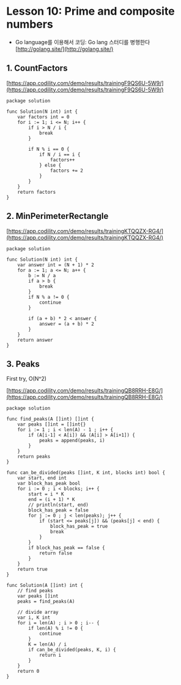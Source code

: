 # Lesson 10: Prime and composite numbers

- Go language를 이용해서 코딩: Go lang 스터디를 병행한다 [http://golang.site/](http://golang.site/)

## 1. CountFactors

[https://app.codility.com/demo/results/trainingF9QS6U-5W9/](https://app.codility.com/demo/results/trainingF9QS6U-5W9/)

    package solution

    func Solution(N int) int {
        var factors int = 0
        for i := 1; i <= N; i++ {
            if i > N / i {
                break
            }

            if N % i == 0 {
                if N / i == i {
                    factors++
                } else {
                    factors += 2
                }
            }
        }
        return factors
    }

## 2. MinPerimeterRectangle

[https://app.codility.com/demo/results/trainingKTQQZX-RG4/](https://app.codility.com/demo/results/trainingKTQQZX-RG4/)

    package solution

    func Solution(N int) int {
        var answer int = (N + 1) * 2
        for a := 1; a <= N; a++ {
            b := N / a
            if a > b {
                break
            }
            if N % a != 0 {
                continue
            }

            if (a + b) * 2 < answer {
                answer = (a + b) * 2
            }
        }
        return answer
    }

## 3. Peaks

First try, O(N^2)

[https://app.codility.com/demo/results/trainingQB8RRH-E8G/](https://app.codility.com/demo/results/trainingQB8RRH-E8G/)

    package solution

    func find_peaks(A []int) []int {
        var peaks []int = []int{}
        for i := 1 ; i < len(A) - 1 ; i++ {
            if (A[i-1] < A[i]) && (A[i] > A[i+1]) {
                peaks = append(peaks, i)
            }
        }
        return peaks
    }

    func can_be_divided(peaks []int, K int, blocks int) bool {
        var start, end int
        var block_has_peak bool
        for i := 0 ; i < blocks; i++ {
            start = i * K
            end = (i + 1) * K
            // println(start, end)
            block_has_peak = false
            for j := 0 ; j < len(peaks); j++ {
                if (start <= peaks[j]) && (peaks[j] < end) {
                    block_has_peak = true
                    break
                }
            }
            if block_has_peak == false {
                return false
            }
        }
        return true
    }

    func Solution(A []int) int {
        // find peaks
        var peaks []int
        peaks = find_peaks(A)

        // divide array
        var i, K int
        for i = len(A) ; i > 0 ; i-- {
            if len(A) % i != 0 {
                continue
            }
            K = len(A) / i
            if can_be_divided(peaks, K, i) {
                return i
            }
        }
        return 0
    }
